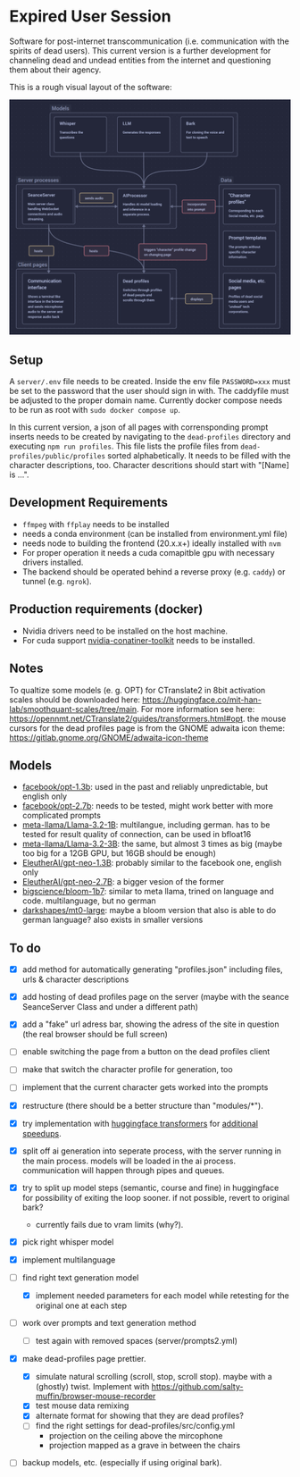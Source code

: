 # Expired User Session

Software for post-internet transcommunication (i.e. communication with the spirits of dead users). This current version is a further development for channeling dead and undead entities from the internet and questioning them about their agency.

This is a rough visual layout of the software:

![Software structure](doc/software_structure.png)

## Setup

A `server/.env` file needs to be created. Inside the env file `PASSWORD=xxx` must be set to the password that the user should sign in with. The caddyfile must be adjusted to the proper domain name. Currently docker compose needs to be run as root with `sudo docker compose up`.

In this current version, a json of all pages with corrensponding prompt inserts needs to be created by navigating to the `dead-profiles` directory and executing `npm run profiles`. This file lists the profile files from `dead-profiles/public/profiles` sorted alphabetically. It needs to be filled with the character descriptions, too. Character descritions should start with "[Name] is ...".

## Development Requirements

- `ffmpeg` with `ffplay` needs to be installed
- needs a conda environment (can be installed from environment.yml file)
- needs node to building the frontend (20.x.x+) ideally installed with `nvm`
- For proper operation it needs a cuda comapitble gpu with necessary drivers installed.
- The backend should be operated behind a reverse proxy (e.g. `caddy`) or tunnel (e.g. `ngrok`).

## Production requirements (docker)

- Nvidia drivers need to be installed on the host machine.
- For cuda support [nvidia-conatiner-toolkit](https://docs.nvidia.com/datacenter/cloud-native/container-toolkit/latest/install-guide.html#installing-with-apt) needs to be installed.

## Notes

To qualtize some models (e. g. OPT) for CTranslate2 in 8bit activation scales should be downloaded here: https://huggingface.co/mit-han-lab/smoothquant-scales/tree/main. For more information see here: https://opennmt.net/CTranslate2/guides/transformers.html#opt. the mouse cursors for the dead profiles page is from the GNOME adwaita icon theme: https://gitlab.gnome.org/GNOME/adwaita-icon-theme

## Models

- [facebook/opt-1.3b](https://huggingface.co/facebook/opt-1.3b): used in the past and reliably unpredictable, but english only
- [facebook/opt-2.7b](https://huggingface.co/facebook/opt-2.7b): needs to be tested, might work better with more complicated prompts
- [meta-llama/Llama-3.2-1B](https://huggingface.co/meta-llama/Llama-3.2-1B): multilangue, including german. has to be tested for result quality of connection, can be used in bfloat16
- [meta-llama/Llama-3.2-3B](https://huggingface.co/meta-llama/Llama-3.2-3B): the same, but almost 3 times as big (maybe too big for a 12GB GPU, but 16GB should be enough)
- [EleutherAI/gpt-neo-1.3B](https://huggingface.co/EleutherAI/gpt-neo-1.3B): probably similar to the facebook one, english only
- [EleutherAI/gpt-neo-2.7B](https://huggingface.co/EleutherAI/gpt-neo-2.7B): a bigger vesion of the former
- [bigscience/bloom-1b7](https://huggingface.co/bigscience/bloom-1b7): similar to meta llama, trined on language and code. multilanguage, but no german
- [darkshapes/mt0-large](https://huggingface.co/darkshapes/mt0-large): maybe a bloom version that also is able to do german language? also exists in smaller versions

## To do

- [x] add method for automatically generating "profiles.json" including files, urls & character descriptions
- [x] add hosting of dead profiles page on the server (maybe with the seance SeanceServer Class and under a different path)
- [x] add a "fake" url adress bar, showing the adress of the site in question (the real browser should be full screen)
- [ ] enable switching the page from a button on the dead profiles client
- [ ] make that switch the character profile for generation, too
- [ ] implement that the current character gets worked into the prompts

- [x] restructure (there should be a better structure than "modules/\*").
- [x] try implementation with [huggingface transformers](https://huggingface.co/docs/transformers/main/en/model_doc/bark) for [additional speedups](https://huggingface.co/blog/optimizing-bark).
- [x] split off ai generation into seperate process, with the server running in the main process. models will be loaded in the ai process. communication will happen through pipes and queues.
- [x] try to split up model steps (semantic, course and fine) in huggingface for possibility of exiting the loop sooner. if not possible, revert to original bark?
  - currently fails due to vram limits (why?).
- [x] pick right whisper model
- [x] implement multilanguage
- [ ] find right text generation model
  - [x] implement needed parameters for each model while retesting for the original one at each step
- [ ] work over prompts and text generation method
  - [ ] test again with removed spaces (server/prompts2.yml)
- [x] make dead-profiles page prettier.
  - [x] simulate natural scrolling (scroll, stop, scroll stop). maybe with a (ghostly) twist. Implement with https://github.com/salty-muffin/browser-mouse-recorder
  - [x] test mouse data remixing
  - [x] alternate format for showing that they are dead profiles?
  - [ ] find the right settings for dead-profiles/src/config.yml
    - projection on the ceiling above the mircophone
    - projection mapped as a grave in between the chairs
- [ ] backup models, etc. (especially if using original bark).
